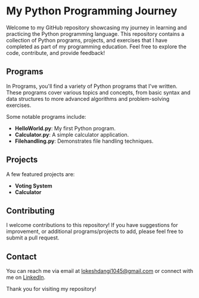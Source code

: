 # My Python Programming Journey

Welcome to my GitHub repository showcasing my journey in learning and practicing the Python programming language. This repository contains a collection of Python programs, projects, and exercises that I have completed as part of my programming education. Feel free to explore the code, contribute, and provide feedback!


## Programs

In Programs, you'll find a variety of Python programs that I've written. These programs cover various topics and concepts, from basic syntax and data structures to more advanced algorithms and problem-solving exercises.

Some notable programs include:

- **HelloWorld.py**: My first Python program.
- **Calculator.py**: A simple calculator application.
- **Filehandling.py**: Demonstrates file handling techniques.


## Projects


A few featured projects are:

- **Voting System**
- **Calculator**

## Contributing

I welcome contributions to this repository! If you have suggestions for improvement, or additional programs/projects to add, please feel free to submit a pull request.


## Contact

You can reach me via email at [lokeshdangi1045@gmail.com](lokeshdangi1045@gmail.com) or connect with me on [LinkedIn](https://www.linkedin.com/in/lokeshdangi/). 

Thank you for visiting my repository!

